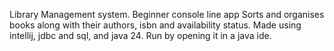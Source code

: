 Library Management system.
Beginner console line app
Sorts and organises books along with their authors, isbn and availability status.
Made using intellij, jdbc and sql, and java 24.
Run by opening it in a java ide.

